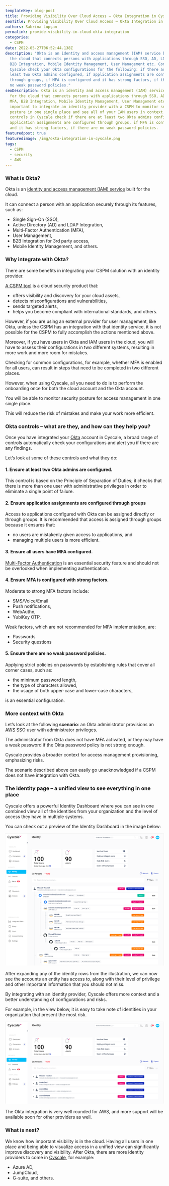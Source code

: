 ```yaml
---
templateKey: blog-post
title: Providing Visibility Over Cloud Access – Okta Integration in Cyscale
seoTitle: Providing Visibility Over Cloud Access – Okta Integration in Cyscale
authors: Sabrina Lupșan
permalink: provide-visibility-in-cloud-okta-integration
categories:
  - CSPM
date: 2022-05-27T06:52:44.138Z
description: "Okta is an identity and access management (IAM) service built for
  the cloud that connects persons with applications through SSO, AD, LDAP MFA,
  B2B Integration, Mobile Identity Management, User Management etc. Controls in
  Cyscale check your Okta configurations for the following: if there are at
  least two Okta admins configured, if application assignments are configured
  through groups, if MFA is configured and it has strong factors, if there are
  no weak password policies."
seoDescription: Okta is an identity and access management (IAM) service built
  for the cloud that connects persons with applications through SSO, AD, LDAP
  MFA, B2B Integration, Mobile Identity Management, User Management etc. It is
  important to integrate an identity provider with a CSPM to monitor security
  posture in one single place and see all of your IAM users in context. Some
  controls in Cyscale check if there are at least two Okta admins configured, if
  application assignments are configured through groups, if MFA is configured
  and it has strong factors, if there are no weak password policies.
featuredpost: true
featuredimage: /img/okta-integration-in-cyscale.png
tags:
  - CSPM
  - security
  - AWS
---
```

<!--StartFragment-->

### What is Okta? 

Okta is an [identity and access management (IAM) service](https://cyscale.com/blog/iam-services-in-aws-azure-gcp/) built for the cloud.  

It can connect a person with an application securely through its features, such as:  

* Single Sign-On (SSO),  
* Active Directory (AD) and LDAP Integration,  
* Multi-Factor Authentication (MFA),  
* User Management,  
* B2B Integration for 3rd party access,  
* Mobile Identity Management, and others.  

### Why integrate with Okta? 

There are some benefits in integrating your CSPM solution with an identity provider. 

[A CSPM tool](https://cyscale.com/products/cloud-security-posture-management/) is a cloud security product that: 

* offers visibility and discovery for your cloud assets, 
* detects misconfigurations and vulnerabilities, 
* sends targeted alerts, 
* helps you become compliant with international standards, and others. 

However, if you are using an external provider for user management, like Okta, unless the CSPM has an integration with that identity service, it is not possible for the CSPM to fully accomplish the actions mentioned above. 

Moreover, if you have users in Okta and IAM users in the cloud, you will have to assess their configurations in two different systems, resulting in more work and more room for mistakes. 

Checking for common configurations, for example, whether MFA is enabled for all users, can result in steps that need to be completed in two different places. 

However, when using Cyscale, all you need to do is to perform the onboarding once for both the cloud account and the Okta account.  

You will be able to monitor security posture for access management in one single place. 

This will reduce the risk of mistakes and make your work more efficient. 

### Okta controls – what are they, and how can they help you?

Once you have integrated your [Okta](https://www.okta.com/) account in Cyscale, a broad range of controls automatically check your configurations and alert you if there are any findings. 

Let’s look at some of these controls and what they do: 

#### 1. Ensure at least two Okta admins are configured.  

This control is based on the Principle of Separation of Duties; it checks that there is more than one user with administrative privileges in order to eliminate a single point of failure.  

#### 2. Ensure application assignments are configured through groups 

Access to applications configured with Okta can be assigned directly or through groups. It is recommended that access is assigned through groups because it ensures that: 

* no users are mistakenly given access to applications, and  
* managing multiple users is more efficient. 

#### 3. Ensure all users have MFA configured.  

[Multi-Factor Authentication](https://cyscale.com/blog/iam-best-practices-from-aws-azure-gcp/#MFA) is an essential security feature and should not be overlooked when implementing authentication. 

#### 4. Ensure MFA is configured with strong factors.  

Moderate to strong MFA factors include: 

* SMS/Voice/Email 
* Push notifications, 
* WebAuthn, 
* YubiKey OTP. 

Weak factors, which are not recommended for MFA implementation, are: 

* Passwords 
* Security questions 

#### 5. Ensure there are no weak password policies.  

Applying strict policies on passwords by establishing rules that cover all corner cases, such as: 

* the minimum password length, 
* the type of characters allowed, 
* the usage of both upper-case and lower-case characters, 

is an essential configuration. 

### More context with Okta 

Let’s look at the following **scenario**: an Okta administrator provisions an [AWS](https://cyscale.com/use-cases/aws-cloud-security/) SSO user with administrator privileges.  

The administrator from Okta does not have MFA activated, or they may have a weak password if the Okta password policy is not strong enough.  

Cyscale provides a broader context for access management provisioning, emphasizing risks.  

The scenario described above can easily go unacknowledged if a CSPM does not have integration with Okta. 

### The identity page – a unified view to see everything in one place 

Cyscale offers a powerful Identity Dashboard where you can see in one combined view all of the identities from your organization and the level of access they have in multiple systems. 

You can check out a preview of the Identity Dashboard in the image below: 

![The identity page in Cyscale](/img/1_blurred.png "The identity page in Cyscale")

After expanding any of the identity rows from the illustration, we can now see the accounts an entity has access to, along with their level of privilege and other important information that you should not miss. 

By integrating with an identity provider, Cyscale offers more context and a better understanding of configurations and risks. 

For example, in the view below, it is easy to take note of identities in your organization that present the most risk. 

![The identity page in Cyscale](/img/2_blurred.png "The identity page in Cyscale")

The Okta integration is very well rounded for AWS, and more support will be available soon for other providers as well.  

### What is next? 

We know how important visibility is in the cloud. Having all users in one place and being able to visualize access in a unified view can significantly improve discovery and visibility. After Okta, there are more identity providers to come in [Cyscale](https://cyscale.com/), for example: 

* Azure AD, 
* JumpCloud, 
* G-suite, and others. 

 

<!--EndFragment-->